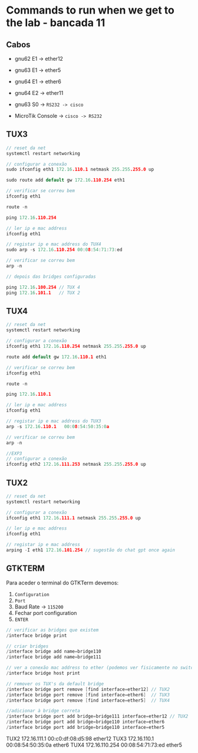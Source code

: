 # Commands to run when we get to the lab - bancada 11

## Cabos

- gnu62 E1 -> ether12
- gnu63 E1 -> ether5
- gnu64 E1 -> ether6
- gnu64 E2 -> ether11

- gnu63 S0 -> `RS232 -> cisco`
- MicroTik Console -> `cisco -> RS232`

## TUX3

```c
// reset da net
systemctl restart networking

// configurar a conexão
sudo ifconfig eth1 172.16.110.1 netmask 255.255.255.0 up

sudo route add default gw 172.16.110.254 eth1

// verificar se correu bem
ifconfig eth1

route -n

ping 172.16.110.254

// ler ip e mac address
ifconfig eth1

// registar ip e mac address do TUX4
sudo arp -s 172.16.110.254 00:08:54:71:73:ed

// verificar se correu bem
arp -n

// depois das bridges configuradas

ping 172.16.100.254 // TUX 4
ping 172.16.101.1   // TUX 2
```

## TUX4

```c
// reset da net
systemctl restart networking

// configurar a conexão
ifconfig eth1 172.16.110.254 netmask 255.255.255.0 up

route add default gw 172.16.110.1 eth1

// verificar se correu bem
ifconfig eth1

route -n

ping 172.16.110.1

// ler ip e mac address
ifconfig eth1

// registar ip e mac address do TUX3
arp -s 172.16.110.1   00:08:54:50:35:0a

// verificar se correu bem
arp -n

//EXP3
// configurar a conexão
ifconfig eth2 172.16.111.253 netmask 255.255.255.0 up


```

## TUX2

```c
// reset da net
systemctl restart networking

// configurar a conexão
ifconfig eth1 172.16.111.1 netmask 255.255.255.0 up

// ler ip e mac address
ifconfig eth1

// registar ip e mac address
arping -I eth1 172.16.101.254 // sugestão do chat gpt once again
```

## GTKTERM

Para aceder o terminal do GTKTerm devemos:
1. `Configuration`
2. `Port` 
3. Baud Rate -> `115200` 
4. Fechar port configuration
5. `ENTER`

```c
// verificar as bridges que existem
/interface bridge print

// criar bridges
/interface bridge add name=bridge110
/interface bridge add name=bridge111

// ver a conexão mac address to ether (podemos ver fisicamente no switch)
/interface bridge host print

// remover os TUX's da default bridge
/interface bridge port remove [find interface=ether12] // TUX2
/interface bridge port remove [find interface=ether6]  // TUX3
/interface bridge port remove [find interface=ether5]  // TUX4

//adicionar à bridge correta
/interface bridge port add bridge=bridge111 interface=ether12 // TUX2
/interface bridge port add bridge=bridge110 interface=ether6
/interface bridge port add bridge=bridge110 interface=ether5
```

TUX2 172.16.111.1   00:c0:df:08:d5:98 ether12
TUX3 172.16.110.1   00:08:54:50:35:0a ether6
TUX4 172.16.110.254 00:08:54:71:73:ed ether5